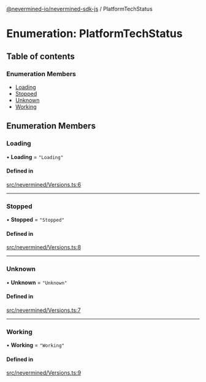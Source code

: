 [@nevermined-io/nevermined-sdk-js](../code-reference.md) / PlatformTechStatus

# Enumeration: PlatformTechStatus

## Table of contents

### Enumeration Members

- [Loading](PlatformTechStatus.md#loading)
- [Stopped](PlatformTechStatus.md#stopped)
- [Unknown](PlatformTechStatus.md#unknown)
- [Working](PlatformTechStatus.md#working)

## Enumeration Members

### Loading

• **Loading** = ``"Loading"``

#### Defined in

[src/nevermined/Versions.ts:6](https://github.com/nevermined-io/sdk-js/blob/cc34aea/src/nevermined/Versions.ts#L6)

___

### Stopped

• **Stopped** = ``"Stopped"``

#### Defined in

[src/nevermined/Versions.ts:8](https://github.com/nevermined-io/sdk-js/blob/cc34aea/src/nevermined/Versions.ts#L8)

___

### Unknown

• **Unknown** = ``"Unknown"``

#### Defined in

[src/nevermined/Versions.ts:7](https://github.com/nevermined-io/sdk-js/blob/cc34aea/src/nevermined/Versions.ts#L7)

___

### Working

• **Working** = ``"Working"``

#### Defined in

[src/nevermined/Versions.ts:9](https://github.com/nevermined-io/sdk-js/blob/cc34aea/src/nevermined/Versions.ts#L9)
